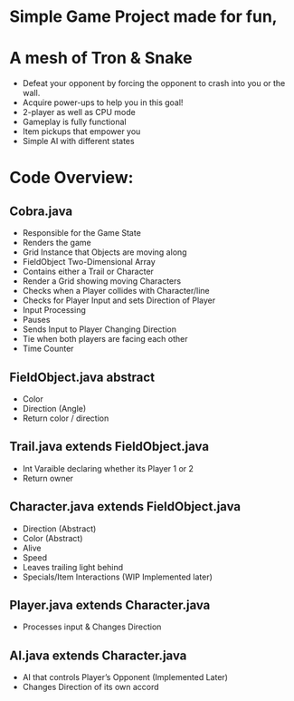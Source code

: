 # Simple Game Project made for fun, 
# A mesh of Tron & Snake
 - Defeat your opponent by forcing the opponent to crash into you or the wall.
 - Acquire power-ups to help you in this goal!
 - 2-player as well as CPU mode
 - Gameplay is fully functional
-  Item pickups that empower you
-  Simple AI with different states
  

# Code Overview:
## Cobra.java
- Responsible for the Game State
- Renders the game
- Grid Instance that Objects are moving along
- FieldObject Two-Dimensional Array
- Contains either a Trail or Character
- Render a Grid showing moving Characters
- Checks when a Player collides with Character/line
- Checks for Player Input and sets Direction of Player
- Input Processing
- Pauses
- Sends Input to Player Changing Direction
- Tie when both players are facing each other
- Time Counter
## FieldObject.java abstract
- Color
- Direction (Angle)
- Return color / direction
## Trail.java extends FieldObject.java
- Int Varaible declaring whether its Player 1 or 2
- Return owner
## Character.java extends FieldObject.java
- Direction (Abstract)
- Color (Abstract)
- Alive
- Speed
- Leaves trailing light behind
- Specials/Item Interactions (WIP Implemented later)
## Player.java extends Character.java
- Processes input & Changes Direction
## AI.java extends Character.java
- AI that controls Player’s Opponent (Implemented Later)
- Changes Direction of its own accord
